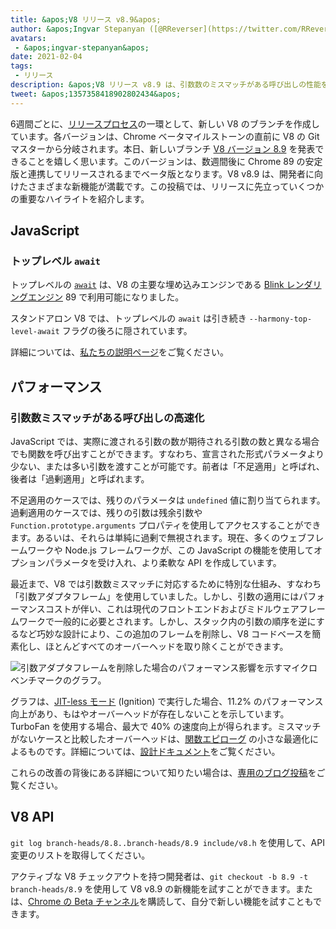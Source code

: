 ```yaml
---
title: &apos;V8 リリース v8.9&apos;
author: &apos;Ingvar Stepanyan ([@RReverser](https://twitter.com/RReverser)), 呼び出し待ち&apos;
avatars:
 - &apos;ingvar-stepanyan&apos;
date: 2021-02-04
tags:
 - リリース
description: &apos;V8 リリース v8.9 は、引数数のミスマッチがある呼び出しの性能を向上します。&apos;
tweet: &apos;1357358418902802434&apos;
---
```

6週間ごとに、[リリースプロセス](https://v8.dev/docs/release-process)の一環として、新しい V8 のブランチを作成しています。各バージョンは、Chrome ベータマイルストーンの直前に V8 の Git マスターから分岐されます。本日、新しいブランチ [V8 バージョン 8.9](https://chromium.googlesource.com/v8/v8.git/+log/branch-heads/8.9) を発表できることを嬉しく思います。このバージョンは、数週間後に Chrome 89 の安定版と連携してリリースされるまでベータ版となります。V8 v8.9 は、開発者に向けたさまざまな新機能が満載です。この投稿では、リリースに先立っていくつかの重要なハイライトを紹介します。

<!--truncate-->
## JavaScript

### トップレベル `await`

トップレベルの [`await`](https://v8.dev/features/top-level-await) は、V8 の主要な埋め込みエンジンである [Blink レンダリングエンジン](https://www.chromium.org/blink) 89 で利用可能になりました。

スタンドアロン V8 では、トップレベルの `await` は引き続き `--harmony-top-level-await` フラグの後ろに隠されています。

詳細については、[私たちの説明ページ](https://v8.dev/features/top-level-await)をご覧ください。

## パフォーマンス

### 引数数ミスマッチがある呼び出しの高速化

JavaScript では、実際に渡される引数の数が期待される引数の数と異なる場合でも関数を呼び出すことができます。すなわち、宣言された形式パラメータより少ない、または多い引数を渡すことが可能です。前者は「不足適用」と呼ばれ、後者は「過剰適用」と呼ばれます。

不足適用のケースでは、残りのパラメータは `undefined` 値に割り当てられます。過剰適用のケースでは、残りの引数は残余引数や `Function.prototype.arguments` プロパティを使用してアクセスすることができます。あるいは、それらは単純に過剰で無視されます。現在、多くのウェブフレームワークや Node.js フレームワークが、この JavaScript の機能を使用してオプションパラメータを受け入れ、より柔軟な API を作成しています。

最近まで、V8 では引数数ミスマッチに対応するために特別な仕組み、すなわち「引数アダプタフレーム」を使用していました。しかし、引数の適用にはパフォーマンスコストが伴い、これは現代のフロントエンドおよびミドルウェアフレームワークで一般的に必要とされます。しかし、スタック内の引数の順序を逆にするなど巧妙な設計により、この追加のフレームを削除し、V8 コードベースを簡素化し、ほとんどすべてのオーバーヘッドを取り除くことができます。

![引数アダプタフレームを削除した場合のパフォーマンス影響を示すマイクロベンチマークのグラフ。](/_img/v8-release-89/perf.svg)

グラフは、[JIT-less モード](https://v8.dev/blog/jitless) (Ignition) で実行した場合、11.2% のパフォーマンス向上があり、もはやオーバーヘッドが存在しないことを示しています。TurboFan を使用する場合、最大で 40% の速度向上が得られます。ミスマッチがないケースと比較したオーバーヘッドは、[関数エピローグ](https://source.chromium.org/chromium/chromium/src/+/master:v8/src/compiler/backend/x64/code-generator-x64.cc;l=4905;drc=5056f555010448570f7722708aafa4e55e1ad052) の小さな最適化によるものです。詳細については、[設計ドキュメント](https://docs.google.com/document/d/15SQV4xOhD3K0omGJKM-Nn8QEaskH7Ir1VYJb9_5SjuM/edit)をご覧ください。

これらの改善の背後にある詳細について知りたい場合は、[専用のブログ投稿](https://v8.dev/blog/adaptor-frame)をご覧ください。

## V8 API

`git log branch-heads/8.8..branch-heads/8.9 include/v8.h` を使用して、API 変更のリストを取得してください。

アクティブな V8 チェックアウトを持つ開発者は、`git checkout -b 8.9 -t branch-heads/8.9` を使用して V8 v8.9 の新機能を試すことができます。または、[Chrome の Beta チャンネル](https://www.google.com/chrome/browser/beta.html)を購読して、自分で新しい機能を試すこともできます。
